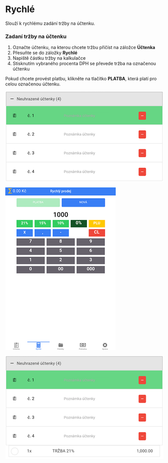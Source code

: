 # Rychlé

Slouží k rychlému zadání tržby na účtenku.

### Zadaní tržby na účtenku

1. Označte účtenku, na kterou chcete tržbu přičíst na záložce **Účtenka**
2. Přesuňte se do záložky **Rychlé** 
3. Napiště částku tržby na kalkulačce
4. Stisknutím vybraného procenta DPH se převede tržba na označenou účtenku

Pokud chcete provést platbu, klikněte na tlačítko **PLATBA**, která platí pro celou označenou účtenku.

![](img/quick_after.png)

![](img/quick_quick.png)

![](img/quick_before.png)

